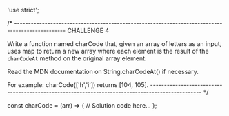 'use strict';

/* ------------------------------------------------------------------------------------------------
CHALLENGE 4

Write a function named charCode that, given an array of letters as an input, uses map to return a new array where each element is the result of the `charCodeAt` method on the original array element.

Read the MDN documentation on String.charCodeAt() if necessary.

For example: charCode(['h','i']) returns [104, 105].
------------------------------------------------------------------------------------------------ */

const charCode = (arr) => {
  // Solution code here...
};